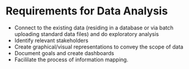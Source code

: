 # Requirements for Data Analysis

- Connect to the existing data (residing in a database or via batch uploading standard data files) and do exploratory analysis
- Identify relevant stakeholders
- Create graphical/visual representations to convey the scope of data
- Document goals and create dashboards
- Facililate the process of information mapping.
